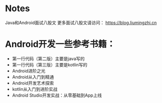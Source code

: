# Notes
Java和Android面试八股文
更多面试八股文请访问： https://blog.liumingzhi.cn
# Android开发一些参考书籍：
- 第一行代码（第二版）主要是java写的
- 第一行代码（第三版）主要是kotlin写的
- Android进阶之光
- Android从入门到精通
- Android开发艺术探索
- kotlin从入门到进阶实战
- Android Studio开发实战：从零基础到App上线
